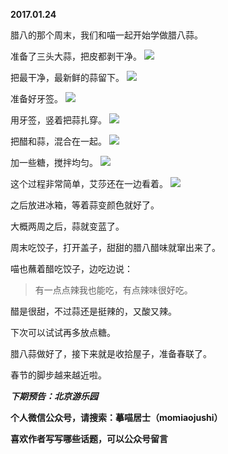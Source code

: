 
          
**2017.01.24**

腊八的那个周末，我们和喵一起开始学做腊八蒜。

准备了三头大蒜，把皮都剥干净。
![](http://imglf1.nosdn.127.net/img/S2l3WXdkeDBNTnY3Wmowbjl1NGxSeElIZ1EySThPbFlEa0Z3dkdYMHQ0WT0.jpg)


把最干净，最新鲜的蒜留下。
![](http://imglf2.nosdn.127.net/img/aHY1b0RmSkJsOEJIODNHdFFRUk5WV3NyZ1B6VnhqS01zUlFYemNMMERRZz0.jpg)


准备好牙签。
![](http://imglf.nosdn.127.net/img/ek5oRzZ4Y2NsLzdLNlFpaTFLUTByV0Y4MGZmMGQrUG9hQ3k3dU1GK2hWVT0.jpg)


用牙签，竖着把蒜扎穿。
![](http://imglf1.nosdn.127.net/img/WTFOcDFhSHhBN2pEY3Z5cjM5Nlk3c2NaTDl2aFNMZFVlNE50bXovbFM3Yz0.jpg)


把醋和蒜，混合在一起。
![](http://imglf0.nosdn.127.net/img/UzYrRlNRbmlKTnBZa0hWZk54Vmc3TUprYncxNklDcjdlVVNaaFV1ZUJncz0.jpg)


加一些糖，搅拌均匀。
![](http://imglf2.nosdn.127.net/img/MDU2SVNMNmlLKzNQYTNmcnBSS3Z0cnFoZ2xtQVNFYmY0bjR2YThrazlXRT0.jpg)


这个过程非常简单，艾莎还在一边看着。
![](http://imglf2.nosdn.127.net/img/dUdkQVcvMGJEeHpFcWdnZXQ0eGExL2lMQjk3eHZLei9wZW93bEUvYnBjWT0.jpg)


之后放进冰箱，等着蒜变颜色就好了。

大概两周之后，蒜就变蓝了。

周末吃饺子，打开盖子，甜甜的腊八醋味就窜出来了。

喵也蘸着醋吃饺子，边吃边说：
>有一点点辣我也能吃，有点辣味很好吃。


醋是很甜，不过蒜还是挺辣的，又酸又辣。

下次可以试试再多放点糖。

腊八蒜做好了，接下来就是收拾屋子，准备春联了。

春节的脚步越来越近啦。


***下期预告：北京游乐园***


**个人微信公众号，请搜索：摹喵居士（momiaojushi）**

**喜欢作者写写哪些话题，可以公众号留言**

        